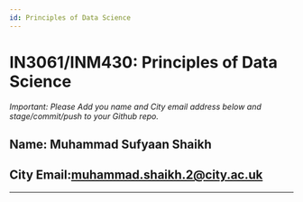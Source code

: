 ```yaml
---
id: Principles of Data Science
---
```


# IN3061/INM430: Principles of Data Science

_Important: Please Add you name and City email address below and stage/commit/push to your Github repo._

## Name: Muhammad Sufyaan Shaikh

## City Email:muhammad.shaikh.2@city.ac.uk

---
